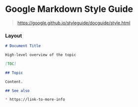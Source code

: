 # Google Markdown Style Guide

> https://google.github.io/styleguide/docguide/style.html

### Layout

```markdown
# Document Title

High-level overview of the topic

[TOC]

## Topic

Content.

## See also

* https://link-to-more-info
```

### 
